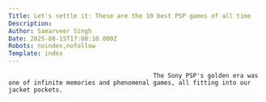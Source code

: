 ```yaml
---
Title: Let's settle it: These are the 10 best PSP games of all time
Description: 
Author: Samarveer Singh
Date: 2025-08-15T17:00:10.000Z
Robots: noindex,nofollow
Template: index
---
```


                                            The Sony PSP's golden era was one of infinite memories and phenomenal games, all fitting into our jacket pockets.
                                        